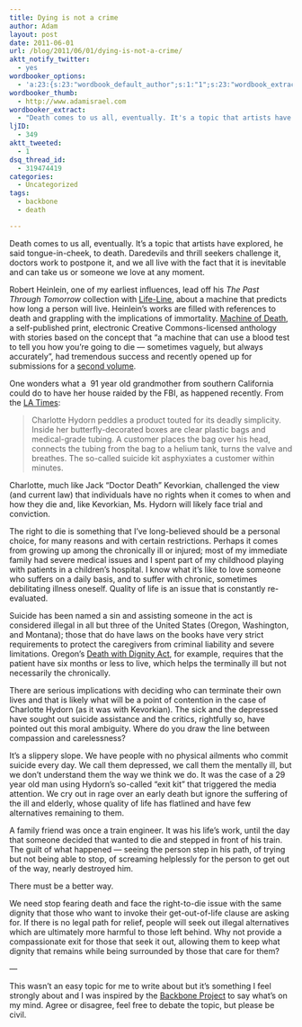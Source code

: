 ```yaml
---
title: Dying is not a crime
author: Adam
layout: post
date: 2011-06-01
url: /blog/2011/06/01/dying-is-not-a-crime/
aktt_notify_twitter:
  - yes
wordbooker_options:
  - 'a:23:{s:23:"wordbook_default_author";s:1:"1";s:23:"wordbook_extract_length";s:3:"256";s:26:"wordbooker_publish_default";s:2:"on";s:27:"wordbooker_like_button_show";s:2:"on";s:21:"wordbooker_like_width";s:3:"250";s:27:"wordbooker_like_button_post";s:2:"on";s:25:"wordbook_fbshare_location";s:3:"top";s:24:"wordbook_fblike_location";s:3:"top";s:22:"wordbook_fblike_action";s:9:"recommend";s:27:"wordbook_fblike_colorscheme";s:4:"dark";s:20:"wordbook_fblike_font";s:5:"arial";s:22:"wordbook_fblike_button";s:12:"button_count";s:21:"wordbook_fblike_faces";s:5:"false";s:18:"wordbook_attribute";s:30:"Wrote a new post on their blog";s:29:"wordbook_republish_time_frame";s:2:"10";s:29:"wordbooker_status_update_text";s:35:": New blog post :  %title% - %link%";s:19:"wordbook_actionlink";s:3:"300";s:32:"wordbook_description_meta_length";s:3:"350";s:18:"wordbook_page_post";s:4:"-100";s:18:"wordbook_orandpage";s:1:"2";s:24:"wordbooker_comment_email";s:17:"me@adamisrael.com";s:23:"wordbook_scheduled_post";s:1:"0";s:18:"wordbook_noncename";s:10:"a82fb52980";}'
wordbooker_thumb:
  - http://www.adamisrael.com
wordbooker_extract:
  - "Death comes to us all, eventually. It's a topic that artists have explored, he said tongue-in-cheek, to death. Daredevils and thrill seekers challenge it, doctors work to postpone it, and we all live with the fact that it is inevitable and can take us  ..."
ljID:
  - 349
aktt_tweeted:
  - 1
dsq_thread_id:
  - 319474419
categories:
  - Uncategorized
tags:
  - backbone
  - death

---
```

Death comes to us all, eventually. It&#8217;s a topic that artists have explored, he said tongue-in-cheek, to death. Daredevils and thrill seekers challenge it, doctors work to postpone it, and we all live with the fact that it is inevitable and can take us or someone we love at any moment.

Robert Heinlein, one of my earliest influences, lead off his _The Past Through Tomorrow_ collection with <span style="text-decoration: underline;">Life-Line</span>, about a machine that predicts how long a person will live. Heinlein&#8217;s works are filled with references to death and grappling with the implications of immortality. [Machine of Death][1], a self-published print, electronic Creative Commons-licensed anthology with stories based on the concept that &#8220;a machine that can use a blood test to tell you how you’re going to die — sometimes vaguely, but always accurately&#8221;, had tremendous success and recently opened up for submissions for a [second volume][2].

One wonders what a  91 year old grandmother from southern California could do to have her house raided by the FBI, as happened recently. From the [LA Times][3]:

> Charlotte Hydorn peddles a product touted for its deadly simplicity. Inside her butterfly-decorated boxes are clear plastic bags and medical-grade tubing. A customer places the bag over his head, connects the tubing from the bag to a helium tank, turns the valve and breathes. The so-called suicide kit asphyxiates a customer within minutes.

Charlotte, much like Jack &#8220;Doctor Death&#8221; Kevorkian, challenged the view (and current law) that individuals have no rights when it comes to when and how they die and, like Kevorkian, Ms. Hydorn will likely face trial and conviction.

The right to die is something that I&#8217;ve long-believed should be a personal choice, for many reasons and with certain restrictions. Perhaps it comes from growing up among the chronically ill or injured; most of my immediate family had severe medical issues and I spent part of my childhood playing with patients in a children&#8217;s hospital. I know what it&#8217;s like to love someone who suffers on a daily basis, and to suffer with chronic, sometimes debilitating illness oneself. Quality of life is an issue that is constantly re-evaluated.

Suicide has been named a sin and assisting someone in the act is considered illegal in all but three of the United States (Oregon, Washington, and Montana); those that do have laws on the books have very strict requirements to protect the caregivers from criminal liability and severe limitations. Oregon&#8217;s [Death with Dignity Act][4], for example, requires that the patient have six months or less to live, which helps the terminally ill but not necessarily the chronically.

There are serious implications with deciding who can terminate their own lives and that is likely what will be a point of contention in the case of Charlotte Hydorn (as it was with Kevorkian). The sick and the depressed have sought out suicide assistance and the critics, rightfully so, have pointed out this moral ambiguity. Where do you draw the line between compassion and carelessness?

It&#8217;s a slippery slope. We have people with no physical ailments who commit suicide every day. We call them depressed, we call them the mentally ill, but we don&#8217;t understand them the way we think we do. It was the case of a 29 year old man using Hydorn&#8217;s so-called &#8220;exit kit&#8221; that triggered the media attention. We cry out in rage over an early death but ignore the suffering of the ill and elderly, whose quality of life has flatlined and have few alternatives remaining to them.

A family friend was once a train engineer. It was his life&#8217;s work, until the day that someone decided that wanted to die and stepped in front of his train. The guilt of what happened &#8212; seeing the person step in his path, of trying but not being able to stop, of screaming helplessly for the person to get out of the way, nearly destroyed him.

There must be a better way.

We need stop fearing death and face the right-to-die issue with the same dignity that those who want to invoke their get-out-of-life clause are asking for. If there is no legal path for relief, people will seek out illegal alternatives which are ultimately more harmful to those left behind. Why not provide a compassionate exit for those that seek it out, allowing them to keep what dignity that remains while being surrounded by those that care for them?

&#8212;

This wasn&#8217;t an easy topic for me to write about but it&#8217;s something I feel strongly about and I was inspired by the [Backbone Project][5] to say what&#8217;s on my mind. Agree or disagree, feel free to debate the topic, but please be civil.

 [1]: http://machineofdeath.net/
 [2]: http://machineofdeath.net/mod2
 [3]: http://www.latimes.com/news/local/la-me-suicide-solution-20110531,0,4279484.story
 [4]: http://en.wikipedia.org/wiki/Oregon_Death_with_Dignity_Act "Oregon Death with Dignity Act"
 [5]: http://www.adamisrael.com/blog/2011/05/25/the-backbone-project/